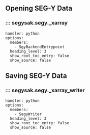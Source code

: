 ## Opening SEG-Y Data

### ::: segysak.segy._xarray
    handler: python
    options:
      members:
        - SgyBackendEntrypoint
      heading_level: 3
      show_root_toc_entry: false
      show_source: false

## Saving SEG-Y Data

### ::: segysak.segy._xarray_writer
    handler: python
    options:
      members:
        - SegyWriter
      heading_level: 3
      show_root_toc_entry: false
      show_source: false
